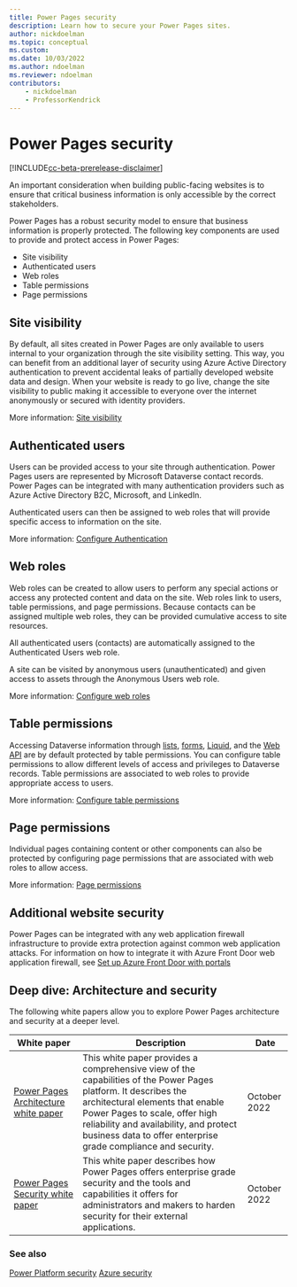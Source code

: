 ```yaml
---
title: Power Pages security
description: Learn how to secure your Power Pages sites.
author: nickdoelman
ms.topic: conceptual
ms.custom: 
ms.date: 10/03/2022
ms.author: ndoelman
ms.reviewer: ndoelman
contributors:
    - nickdoelman
    - ProfessorKendrick
---
```


# Power Pages security

[!INCLUDE[cc-beta-prerelease-disclaimer](../includes/cc-beta-prerelease-disclaimer.md)]

An important consideration when building public-facing websites is to ensure that critical business information is only accessible by the correct stakeholders.

Power Pages has a robust security model to ensure that business information is properly protected. The following key components are used to provide and protect access in Power Pages:

- Site visibility
- Authenticated users
- Web roles
- Table permissions
- Page permissions

## Site visibility

By default, all sites created in Power Pages are only available to users internal to your organization through the site visibility setting. This way, you can benefit from an additional layer of security using Azure Active Directory authentication to prevent accidental leaks of partially developed website data and design. When your website is ready to go live, change the site visibility to public making it accessible to everyone over the internet anonymously or secured with identity providers.

More information: [Site visibility](site-visibility.md)

## Authenticated users

Users can be provided access to your site through authentication. Power Pages users are represented by Microsoft Dataverse contact records. Power Pages can be integrated with many authentication providers such as Azure Active Directory B2C, Microsoft, and LinkedIn.

Authenticated users can then be assigned to web roles that will provide specific access to information on the site.

More information: [Configure Authentication](configure-portal-authentication.md)

## Web roles

Web roles can be created to allow users to perform any special actions or access any protected content and data on the site. Web roles link to users, table permissions, and page permissions. Because contacts can be assigned multiple web roles, they can be provided cumulative access to site resources.

All authenticated users (contacts) are automatically assigned to the Authenticated Users web role.

A site can be visited by anonymous users (unauthenticated) and given access to assets through the Anonymous Users web role.

More information: [Configure web roles](create-web-roles.md)

## Table permissions

Accessing Dataverse information through [lists](../getting-started/add-list.md), [forms](../getting-started/add-form.md), [Liquid](../configure/liquid-overview.md), and the [Web API](../configure/web-api-overview.md) are by default protected by table permissions. You can configure table permissions to allow different levels of access and privileges to Dataverse records. Table permissions are associated to web roles to provide appropriate access to users.

More information: [Configure table permissions](table-permissions.md)

## Page permissions

Individual pages containing content or other components can also be protected by configuring page permissions that are associated with web roles to allow access.

More information: [Page permissions](page-security.md)

## Additional website security

Power Pages can be integrated with any web application firewall infrastructure to provide extra protection against common web application attacks. For information on how to integrate it with Azure Front Door web application firewall, see [Set up Azure Front Door with portals](/power-apps/maker/portals/azure-front-door)

## Deep dive: Architecture and security

The following white papers allow you to explore Power Pages architecture and security at a deeper level. 

| White paper | Description | Date |
| - | - | - |
| [Power Pages Architecture white paper](https://aka.ms/PowerPagesArchitecture) | This white paper provides a comprehensive view of the capabilities of the Power Pages platform. It describes the architectural elements that enable Power Pages to scale, offer high reliability and availability, and protect business data to offer enterprise grade compliance and security.  | October 2022 |
| [Power Pages Security white paper](https://aka.ms/PowerPagesSecurity) | This white paper describes how Power Pages offers enterprise grade security and the tools and capabilities it offers for administrators and makers to harden security for their external applications. | October 2022 |

### See also
[Power Platform security](/power-platform/admin/security/)
[Azure security](/azure/security/)

